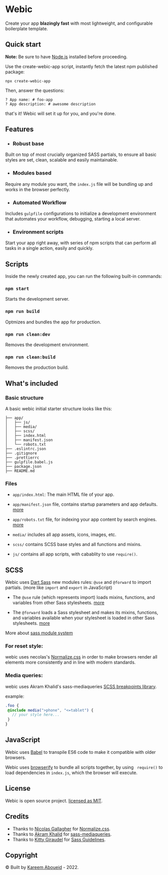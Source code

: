 # Webic

<p>
Create your app <strong>blazingly fast</strong> with most lightweight, and configurable boilerplate template.
</p>

## Quick start

**Note:**
Be sure to have [Node.js](https://nodejs.org/) installed before proceeding.

Use the create-webic-app script, instantly fetch the latest npm published package:

```shell
npx create-webic-app
```

Then, answer the questions:

```shell
? App name: # foo-app
? App description: # awesome description
```

that's it! Webic will set it up for you, and you're done.

## Features

- ### Robust base
Built on top of most crucially organized SASS partials, to ensure all basic styles are set, clean, scalable and easily maintainable.


- ### Modules based
Require any module you want, the `index.js` file will be bundling up and works in the browser perfectly.

- ### Automated Workflow
Includes `gulpfile` configurations to initialize a development environment that automates your workflow, debugging, starting a local server.

- ### Environment scripts
Start your app right away, with series of npm scripts that can perform all tasks in a single action, easily and quickly.

## Scripts

Inside the newly created app, you can run the following built-in commands:

### ` npm start `
Starts the development server.

### ` npm run build `
Optmizes and bundles the app for production.

### ` npm run clean:dev `
Removes the development environment.

### ` npm run clean:build `
Removes the production build.


## What's included

### Basic structure
A basic webic initial starter structure looks like this:

```
├── app/
│   ├── js/
│   ├── media/
│   ├── scss/
│   ├── index.html
│   ├── manifest.json
│   └── robots.txt
├── .eslintrc.json
├── .gitignore
├── .prettierrc
├── gulpfile.babel.js
├── package.json
├── README.md
```
### Files

- `app/index.html`: The main HTML file of your app.

- `app/manifest.json` file, contains startup parameters and app defaults. [more](https://developer.mozilla.org/en-US/docs/Web/Manifest)

- `app/robots.txt` file, for indexing your app content by search engines. [more](https://developer.mozilla.org/en-US/docs/Glossary/Robots.txt)

- `media/` includes all app assets, icons, images, etc.

- `scss/` contains SCSS base styles and all functions and mixins.

-  `js/` contains all app scripts, with cabablity to use `require()`.

## SCSS

Webic uses [Dart Sass](https://sass-lang.com/dart-sass) new modules rules: `@use` and `@forward` to import partials. (more like `import` and `export` in JavaScript)

- The `@use` rule (which represents import) loads mixins, functions, and variables from other Sass stylesheets. [more](https://sass-lang.com/documentation/at-rules/use)

- The `@forward` loads a Sass stylesheet and makes its mixins, functions, and variables available when your stylesheet is loaded in other Sass stylesheets. [more](https://sass-lang.com/documentation/at-rules/forward)

More about [sass module system](https://css-tricks.com/introducing-sass-modules/)
### For reset style:
webic uses necolas's [Normalize.css](https://necolas.github.io/normalize.css/) in order to make browsers render all elements more consistently and in line with modern standards.

### Media queries:
webic uses Akram Khalid's sass-mediaqueries [SCSS breakpoints library](https://github.com/wrongakram/sass-mediaqueries/blob/master/src/breakpoints/breakpoints.scss).

example:

```scss
.foo {
 @include media(">phone", "<=tablet") {
   // your style here...
 }
}
```

## JavaScript

Webic uses [Babel](https://babeljs.io/) to transpile ES6 code to make it compatible with older browsers.

Webic uses [browserify]( https://browserify.org/) to bundle all scripts together, by using ` require()` to load dependencies in `index.js`, which the browser will execute.

## License

Webic is open source project. [licensed as MIT](https://github.com/KareemAbo3id/webic/blob/master/LICENSE).

## Credits
- Thanks to [Nicolas Gallagher](https://github.com/necolas/) for [Normalize.css](https://github.com/necolas/normalize.css).
- Thanks to [Akram Khalid](http://github.com/wrongakram) for [sass-mediaqueries](http://github.com/wrongakram/sass-mediaqueries/blob/master/src/breakpoints/breakpoints.scss).
- Thanks to [Kitty Giraudel](https://github.com/KittyGiraudel) for [Sass Guidelines](https://sass-guidelin.es/).

## Copyright
&copy; Built by [Kareem Aboueid](https://github.com/KareemAbo3id) - 2022.

